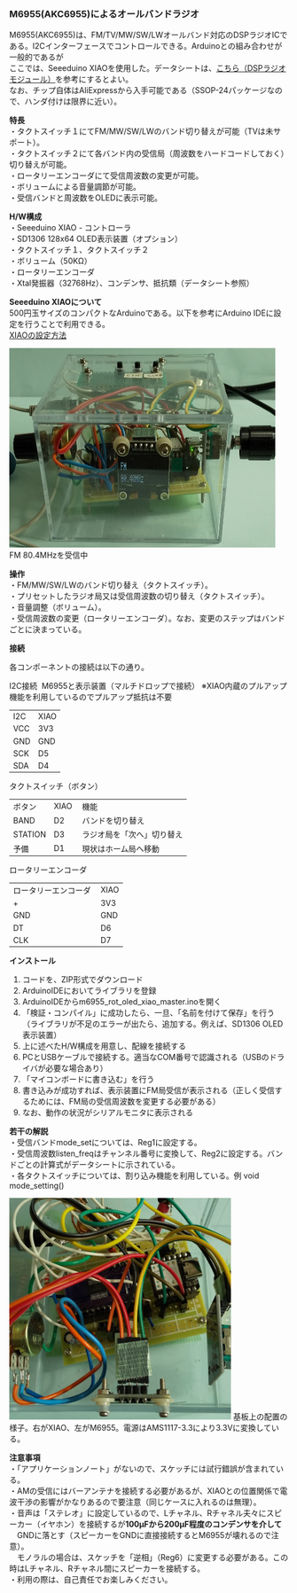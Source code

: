<p><H3>M6955(AKC6955)によるオールバンドラジオ</H3></p>
<p>
M6955(AKC6955)は、FM/TV/MW/SW/LWオールバンド対応のDSPラジオICである。I2Cインターフェースでコントロールできる。Arduinoとの組み合わせが一般的であるが<br>
ここでは、Seeeduino XIAOを使用した。データシートは、<a href="https://www.aitendo.com/product/7012">こちら（DSPラジオモジュール）</a>を参考にするとよい。<br>
なお、チップ自体はAliExpressから入手可能である（SSOP-24パッケージなので、ハンダ付けは限界に近い）。<br>
</p>

<p><strong>特長</strong><br>
 ・タクトスイッチ１にてFM/MW/SW/LWのバンド切り替えが可能（TVは未サポート）。<br>
 ・タクトスイッチ２にて各バンド内の受信局（周波数をハードコードしておく）切り替えが可能。<br>
 ・ロータリーエンコーダにて受信周波数の変更が可能。<br>
 ・ボリュームによる音量調節が可能。<br>
 ・受信バンドと周波数をOLEDに表示可能。<br>
</p>
<p><strong>H/W構成</strong><br>
 ・Seeeduino XIAO - コントローラ<br>
 ・SD1306 128x64 OLED表示装置（オプション）<br>
 ・タクトスイッチ１、タクトスイッチ２<br>
 ・ボリューム（50KΩ）<br>
 ・ロータリーエンコーダ<br>
 ・Xtal発振器（32768Hz）、コンデンサ、抵抗類（データシート参照）
</p>
<p><strong>Seeeduino XIAOについて</strong><br>
500円玉サイズのコンパクトなArduinoである。以下を参考にArduino IDEに設定を行うことで利用できる。<br>
<a href="https://wiki.seeedstudio.com/jp/Seeeduino-XIAO/">XIAOの設定方法</a>
</p>
<p>
<img src="https://github.com/asmnoak/M6955_AKC6955_radio_by_XIAO/blob/main/m6955_radio1.JPG" width="480" height="360">
FM 80.4MHzを受信中
</p>
<p><strong>操作</strong><br>
 ・FM/MW/SW/LWのバンド切り替え（タクトスイッチ）。<br>
 ・プリセットしたラジオ局又は受信周波数の切り替え（タクトスイッチ）。<br>
 ・音量調整（ボリューム）。<br>
 ・受信周波数の変更（ロータリーエンコーダ）。なお、変更のステップはバンドごとに決まっている。<br>

</p>
<p><strong>接続</strong><br>
<p>各コンポーネントの接続は以下の通り。<br>
</p>
<p>
I2C接続&nbsp; M6955と表示装置（マルチドロップで接続）
※XIAO内蔵のプルアップ機能を利用しているのでプルアップ抵抗は不要
<table> 
<tr>
<td>I2C&nbsp;</td><td>XIAO</td>
</tr>
<tr>
<td>VCC</td><td>3V3</td>
</tr>
<tr>
<td>GND</td><td>GND</td>
</tr>
<tr>
<td>SCK</td><td>D5</td>
<tr>
<tr>
<td>SDA</td><td>D4</td>
<tr>
</table>
</p>
<p>
タクトスイッチ（ボタン）
<table> 
<tr>
<td>ボタン&nbsp;</td><td>XIAO&nbsp;</td><td>機能</td>
</tr>
<tr>
<td>BAND</td><td>D2</td><td>バンドを切り替え</td>
<tr>
<tr>
<td>STATION</td><td>D3</td><td>ラジオ局を「次へ」切り替え</td>
<tr>
<tr>
<td>予備</td><td>D1</td></td><td>現状はホーム局へ移動</td>
</tr>
</table>
</p>
<p>
ロータリーエンコーダ
<table> 
<tr>
<td>ロータリーエンコーダ&nbsp;</td><td>XIAO</td>
</tr>
<tr>
<td>+</td><td>3V3</td>
</tr>
<tr>
<td>GND</td><td>GND</td>
</tr>
<tr>
<td>DT</td><td>D6</td>
<tr>
<tr>
<td>CLK</td><td>D7</td>
<tr>
</table>
</p>
</p>
<p><strong>インストール</strong><br>
<ol>
<li>コードを、ZIP形式でダウンロード</li>
<li>ArduinoIDEにおいてライブラリを登録</li>
<li>ArduinoIDEからm6955_rot_oled_xiao_master.inoを開く</li>
<li>「検証・コンパイル」に成功したら、一旦、「名前を付けて保存」を行う<br>
（ライブラリが不足のエラーが出たら、追加する。例えば、SD1306 OLED表示装置）
</li>
<li>上に述べたH/W構成を用意し、配線を接続する</li>
<li>PCとUSBケーブルで接続する。適当なCOM番号で認識される（USBのドライバが必要な場合あり）</li>
<li>「マイコンボードに書き込む」を行う</li>
<li>書き込みが成功すれば、表示装置にFM局受信が表示される（正しく受信するためには、FM局の受信周波数を変更する必要がある）</li>
<li>なお、動作の状況がシリアルモニタに表示される</li>
</li>
</ol>
</p>
<p>
<p><strong>若干の解説</strong><br>
・受信バンドmode_setについては、Reg1に設定する。<br>
・受信周波数listen_freqはチャンネル番号に変換して、Reg2に設定する。バンドごとの計算式がデータシートに示されている。<br>
・各タクトスイッチについては、割り込み機能を利用している。例&nbsp;void mode_setting()<br>
</p>
<p>
<img src="https://github.com/asmnoak/M6955_AKC6955_radio_by_XIAO/blob/main/m6955_radio2.JPG?raw=true" width="400" height="400">
基板上の配置の様子。右がXIAO、左がM6955。電源はAMS1117-3.3により3.3Vに変換している。
</p>
<p><strong>注意事項</strong><br>
・「アプリケーションノート」がないので、スケッチには試行錯誤が含まれている。<br>
・AMの受信にはバーアンテナを接続する必要があるが、XIAOとの位置関係で電波干渉の影響がかなりあるので要注意（同じケースに入れるのは無理）。<br>
・音声は「ステレオ」に設定しているので、Lチャネル、Rチャネル夫々にスピーカー（イヤホン）を接続するが<strong>100μFから200μF程度のコンデンサを介して</strong><br>
　GNDに落とす（スピーカーをGNDに直接接続するとM6955が壊れるので注意）。<br>
　モノラルの場合は、スケッチを「逆相」（Reg6）に変更する必要がある。この時はLチャネル、Rチャネル間にスピーカーを接続する。<br>
・利用の際は、自己責任でお楽しみください。</p>
</p>
